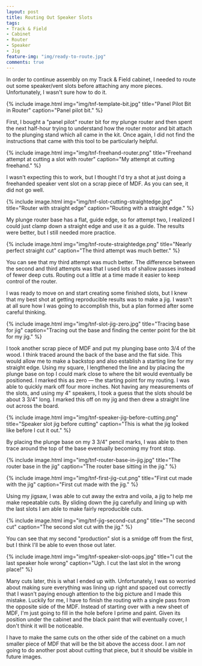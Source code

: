 ```yaml
---
layout: post
title: Routing Out Speaker Slots
tags:
- Track & Field
- Cabinet
- Router
- Speaker
- Jig
feature-img: "img/ready-to-route.jpg"
comments: true
---
```

In order to continue assembly on my Track & Field cabinet, I needed to route out some speaker/vent slots before attaching any more pieces. Unfortunately, I wasn't sure how to do it.

{% include image.html
            img="img/tnf-template-bit.jpg"
            title="Panel Pilot Bit in Router"
            caption="Panel pilot bit."
%}

First, I bought a "panel pilot" router bit for my plunge router and then spent the next half-hour trying to understand how the router motor and bit attach to the plunging stand which all came in the kit. Once again, I did not find the instructions that came with this tool to be particularly helpful.

{% include image.html
            img="img/tnf-freehand-router.png"
            title="Freehand attempt at cutting a slot with router"
            caption="My attempt at cutting freehand."
%}

I wasn't expecting this to work, but I thought I'd try a shot at just doing a freehanded speaker vent slot on a scrap piece of MDF. As you can see, it did not go well.

{% include image.html
            img="img/tnf-slot-cutting-straightedge.jpg"
            title="Router with straight edge"
            caption="Routing with a straight edge."
%}

My plunge router base has a flat, guide edge, so for attempt two, I realized I could just clamp down a straight edge and use it as a guide. The results were better, but I still needed more practice.

{% include image.html
            img="img/tnf-route-straightedge.png"
            title="Nearly perfect straight cut"
            caption="The third attempt was much better."
%}

You can see that my third attempt was much better. The difference between the second and third attempts was that I used lots of shallow passes instead of fewer deep cuts. Routing out a little at a time made it easier to keep control of the router.

I was ready to move on and start creating some finished slots, but I knew that my best shot at getting reproducible results was to make a jig. I wasn't at all sure how I was going to accomplish this, but a plan formed after some careful thinking.

{% include image.html
            img="img/tnf-slot-jig-zero.jpg"
            title="Tracing base for jig"
            caption="Tracing out the base and finding the center point for the bit for my jig."
%}

I took another scrap piece of MDF and put my plunging base onto 3/4 of the wood. I think traced around the back of the base and the flat side. This would allow me to make a backstop and also establish a starting line for my straight edge. Using my square, I lengthened the line and by placing the plunge base on top I could mark close to where the bit would eventually be positioned. I marked this as zero &mdash; the starting point for my routing. I was able to quickly mark off four more inches. Not having any measurements of the slots, and using my 4" speakers, I took a guess that the slots should be about 3 3/4" long. I marked this off on my jig and then drew a straight line out across the board.

{% include image.html
            img="img/tnf-speaker-jig-before-cutting.png"
            title="Speaker slot jig before cutting"
            caption="This is what the jig looked like before I cut it out."
%}

By placing the plunge base on my 3 3/4" pencil marks, I was able to then trace around the top of the base eventually becoming my front stop.

{% include image.html
            img="img/tnf-router-base-in-jig.jpg"
            title="The router base in the jig"
            caption="The router base sitting in the jig."
%}

{% include image.html
            img="img/tnf-first-jig-cut.png"
            title="First cut made with the jig"
            caption="First cut made with the jig."
%}

Using my jigsaw, I was able to cut away the extra and voila, a jig to help me make repeatable cuts. By sliding down the jig carefully and lining up with the last slots I am able to make fairly reproducible cuts.

{% include image.html
            img="img/tnf-jig-second-cut.png"
            title="The second cut"
            caption="The second slot cut with the jig."
%}

You can see that my second "production" slot is a smidge off from the first, but I think I'll be able to even those out later.

{% include image.html
            img="img/tnf-speaker-slot-oops.jpg"
            title="I cut the last speaker hole wrong"
            caption="Ugh. I cut the last slot in the wrong place!"
%}

Many cuts later, this is what I ended up with. Unfortunately, I was so worried about making sure everything was lining up right and spaced out correctly that I wasn't paying enough attention to the big picture and I made this mistake. Luckily for me, I have to finish the routing with a single pass from the opposite side of the MDF. Instead of starting over with a new sheet of MDF, I'm just going to fill in the hole before I prime and paint. Given its position under the cabinet and the black paint that will eventually cover, I don't think it will be noticeable.

I have to make the same cuts on the other side of the cabinet on a much smaller piece of MDF that will be the bit above the access door. I am _not_ going to do another post about cutting that piece, but it should be visible in future images.
